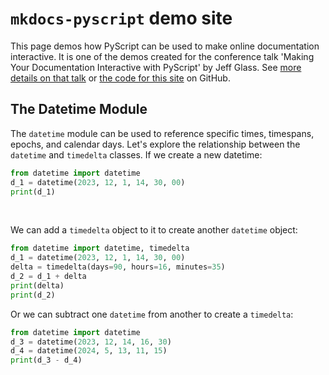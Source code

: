 # `mkdocs-pyscript` demo site

This page demos how PyScript can be used to make online documentation interactive. It is one of the demos created for the conference talk 'Making Your Documentation Interactive with PyScript' by Jeff Glass. See [more details on that talk](https://github.com/JeffersGlass/using-pyscript-in-documentation) or [the code for this site](https://github.com/JeffersGlass/mkdocs-pyscript-demo) on GitHub.


## The Datetime Module

The `datetime` module can be used to reference specific times, timespans, epochs, and calendar days.
Let's explore the relationship between the `datetime` and `timedelta` classes. If we create a new datetime:
```py
from datetime import datetime
d_1 = datetime(2023, 12, 1, 14, 30, 00)
print(d_1)
```
<br>

We can add a `timedelta` object to it to create another `datetime` object:

```py
from datetime import datetime, timedelta
d_1 = datetime(2023, 12, 1, 14, 30, 00)
delta = timedelta(days=90, hours=16, minutes=35)
d_2 = d_1 + delta
print(delta)
print(d_2)
```

Or we can subtract one `datetime` from another to create a `timedelta`:

```{.py env="foo"}
from datetime import datetime
d_3 = datetime(2023, 12, 14, 16, 30)
d_4 = datetime(2024, 5, 13, 11, 15)
print(d_3 - d_4)
```